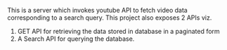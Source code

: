 This is a server which invokes youtube API to fetch video data corresponding to a search query. This project also exposes 2 APIs viz.

1. GET API for retrieving the data stored in database in a paginated form
2. A Search API for querying the database.
